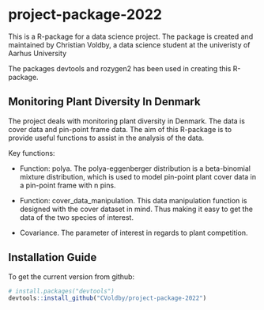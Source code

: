 # project-package-2022
This is a R-package for a data science project. The package is created and maintained by Christian Voldby, a data science student at the univeristy of Aarhus University

The packages devtools and rozygen2 has been used in creating this R-package.

## Monitoring Plant Diversity In Denmark
The project deals with monitoring plant diversity in Denmark. The data is cover data and pin-point frame data. The aim of this R-package is to provide useful functions to assist in the analysis of the data. 

Key functions:
* Function: polya. The polya-eggenberger distribution is a beta-binomial mixture distribution, which is used to model pin-point plant cover data in a pin-point frame with n pins.

* Function: cover\_data\_manipulation. This data manipulation function is designed with the cover dataset in mind. Thus making it easy to get the data of the two species of interest.

* Covariance. The parameter of interest in regards to plant competition.

## Installation Guide
To get the current version from github:
```R
# install.packages("devtools")
devtools::install_github("CVoldby/project-package-2022")
```

